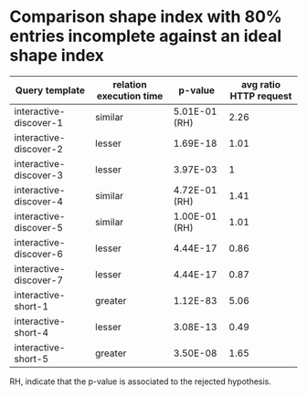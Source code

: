    
# Comparison shape index with 80% entries incomplete against an ideal shape index
    
| Query template         | relation execution time   | p-value       |   avg ratio HTTP request |
|------------------------|---------------------------|---------------|--------------------------|
| interactive-discover-1 | similar                   | 5.01E-01 (RH) |                     2.26 |
| interactive-discover-2 | lesser                    | 1.69E-18      |                     1.01 |
| interactive-discover-3 | lesser                    | 3.97E-03      |                     1    |
| interactive-discover-4 | similar                   | 4.72E-01 (RH) |                     1.41 |
| interactive-discover-5 | similar                   | 1.00E-01 (RH) |                     1.01 |
| interactive-discover-6 | lesser                    | 4.44E-17      |                     0.86 |
| interactive-discover-7 | lesser                    | 4.44E-17      |                     0.87 |
| interactive-short-1    | greater                   | 1.12E-83      |                     5.06 |
| interactive-short-4    | lesser                    | 3.08E-13      |                     0.49 |
| interactive-short-5    | greater                   | 3.50E-08      |                     1.65 |

RH, indicate that the p-value is associated to the rejected hypothesis.
